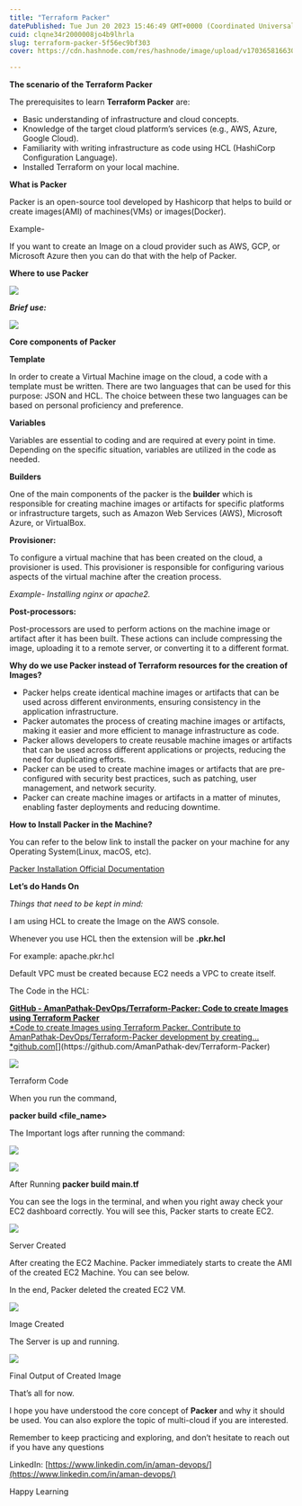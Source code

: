 ```yaml
---
title: "Terraform Packer"
datePublished: Tue Jun 20 2023 15:46:49 GMT+0000 (Coordinated Universal Time)
cuid: clqne34r2000008jo4b9lhrla
slug: terraform-packer-5f56ec9bf303
cover: https://cdn.hashnode.com/res/hashnode/image/upload/v1703658166305/e3e880da-7717-4a4b-b96e-a113b57adc7d.png

---
```


**The scenario of the Terraform Packer**

The prerequisites to learn **Terraform Packer** are:

*   Basic understanding of infrastructure and cloud concepts.
*   Knowledge of the target cloud platform’s services (e.g., AWS, Azure, Google Cloud).
*   Familiarity with writing infrastructure as code using HCL (HashiCorp Configuration Language).
*   Installed Terraform on your local machine.

**What is Packer**

Packer is an open-source tool developed by Hashicorp that helps to build or create images(AMI) of machines(VMs) or images(Docker).

Example-

If you want to create an Image on a cloud provider such as AWS, GCP, or Microsoft Azure then you can do that with the help of Packer.

**Where to use Packer**

![](https://cdn.hashnode.com/res/hashnode/image/upload/v1703658152793/2a1fe4dd-2588-440c-8ad8-258522b8f84a.png)

***Brief use:***

![](https://cdn.hashnode.com/res/hashnode/image/upload/v1703658154841/39f61a89-5d8e-4eec-b5ce-a7b9e4c82925.png)

**Core components of Packer**

**Template**

In order to create a Virtual Machine image on the cloud, a code with a template must be written. There are two languages that can be used for this purpose: JSON and HCL. The choice between these two languages can be based on personal proficiency and preference.

**Variables**

Variables are essential to coding and are required at every point in time. Depending on the specific situation, variables are utilized in the code as needed.

**Builders**

One of the main components of the packer is the **builder** which is responsible for creating machine images or artifacts for specific platforms or infrastructure targets, such as Amazon Web Services (AWS), Microsoft Azure, or VirtualBox.

**Provisioner:**

To configure a virtual machine that has been created on the cloud, a provisioner is used. This provisioner is responsible for configuring various aspects of the virtual machine after the creation process.

*Example- Installing nginx or apache2.*

**Post-processors:**

Post-processors are used to perform actions on the machine image or artifact after it has been built. These actions can include compressing the image, uploading it to a remote server, or converting it to a different format.

**Why do we use Packer instead of Terraform resources for the creation of Images?**

*   Packer helps create identical machine images or artifacts that can be used across different environments, ensuring consistency in the application infrastructure.
*   Packer automates the process of creating machine images or artifacts, making it easier and more efficient to manage infrastructure as code.
*   Packer allows developers to create reusable machine images or artifacts that can be used across different applications or projects, reducing the need for duplicating efforts.
*   Packer can be used to create machine images or artifacts that are pre-configured with security best practices, such as patching, user management, and network security.
*   Packer can create machine images or artifacts in a matter of minutes, enabling faster deployments and reducing downtime.

**How to Install Packer in the Machine?**

You can refer to the below link to install the packer on your machine for any Operating System(Linux, macOS, etc).

[Packer Installation Official Documentation](https://developer.hashicorp.com/packer/tutorials/docker-get-started/get-started-install-cli)

**Let’s do Hands On**

*Things that need to be kept in mind:*

I am using HCL to create the Image on the AWS console.

Whenever you use HCL then the extension will be **.pkr.hcl**

For example: apache.pkr.hcl

Default VPC must be created because EC2 needs a VPC to create itself.

The Code in the HCL:

[**GitHub - AmanPathak-DevOps/Terraform-Packer: Code to create Images using Terraform Packer**  
*Code to create Images using Terraform Packer. Contribute to AmanPathak-DevOps/Terraform-Packer development by creating…*github.com](https://github.com/AmanPathak-dev/Terraform-Packer "https://github.com/AmanPathak-dev/Terraform-Packer")[](https://github.com/AmanPathak-dev/Terraform-Packer)

![](https://cdn.hashnode.com/res/hashnode/image/upload/v1703658156616/d2ad13d2-f7ec-4456-b61e-0883dc0d24e9.png)

Terraform Code

When you run the command,

**packer build <file\_name>**

The Important logs after running the command:

![](https://cdn.hashnode.com/res/hashnode/image/upload/v1703658158602/1dd67584-804e-4b1d-8b6b-3e0256243537.png)

![](https://cdn.hashnode.com/res/hashnode/image/upload/v1703658160247/a495ccfe-2c84-472a-bd5e-5c3d3e7a3488.png)

After Running **packer build main.tf**

You can see the logs in the terminal, and when you right away check your EC2 dashboard correctly. You will see this, Packer starts to create EC2.

![](https://cdn.hashnode.com/res/hashnode/image/upload/v1703658161829/66006730-90ab-47e2-b65f-fb72f8cd921a.png)

Server Created

After creating the EC2 Machine. Packer immediately starts to create the AMI of the created EC2 Machine. You can see below.

In the end, Packer deleted the created EC2 VM.

![](https://cdn.hashnode.com/res/hashnode/image/upload/v1703658163385/5eb20ca6-85f0-4677-abe5-c22d7ac5e83a.png)

Image Created

The Server is up and running.

![](https://cdn.hashnode.com/res/hashnode/image/upload/v1703658164607/7cc1890d-fee0-4674-98a0-bdd6604ae107.png)

Final Output of Created Image

That’s all for now.

I hope you have understood the core concept of **Packer** and why it should be used. You can also explore the topic of multi-cloud if you are interested.

Remember to keep practicing and exploring, and don’t hesitate to reach out if you have any questions

LinkedIn: [https://www.linkedin.com/in/aman-devops/](https://www.linkedin.com/in/aman-devops/)

Happy Learning